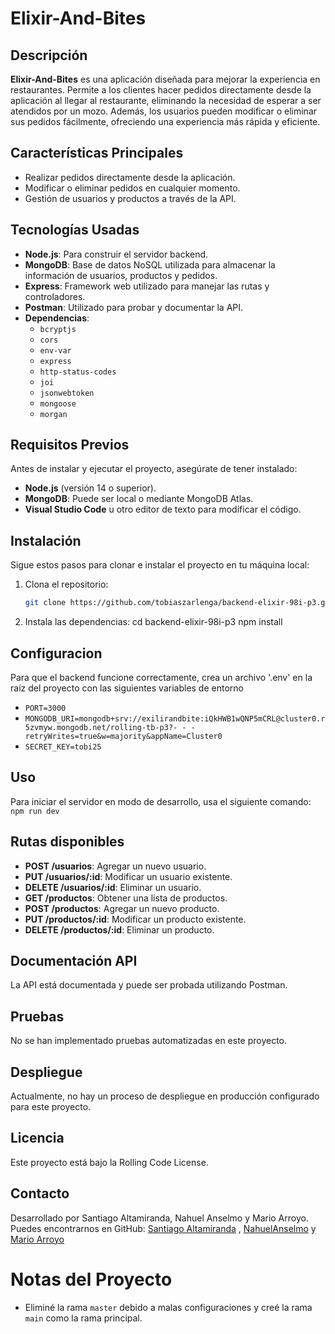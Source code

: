 # Elixir-And-Bites

## Descripción

**Elixir-And-Bites** es una aplicación diseñada para mejorar la experiencia en restaurantes. Permite a los clientes hacer pedidos directamente desde la aplicación al llegar al restaurante, eliminando la necesidad de esperar a ser atendidos por un mozo. Además, los usuarios pueden modificar o eliminar sus pedidos fácilmente, ofreciendo una experiencia más rápida y eficiente.

## Características Principales

- Realizar pedidos directamente desde la aplicación.
- Modificar o eliminar pedidos en cualquier momento.
- Gestión de usuarios y productos a través de la API.

## Tecnologías Usadas

- **Node.js**: Para construir el servidor backend.
- **MongoDB**: Base de datos NoSQL utilizada para almacenar la información de usuarios, productos y pedidos.
- **Express**: Framework web utilizado para manejar las rutas y controladores.
- **Postman**: Utilizado para probar y documentar la API.
- **Dependencias**:
  - `bcryptjs`
  - `cors`
  - `env-var`
  - `express`
  - `http-status-codes`
  - `joi`
  - `jsonwebtoken`
  - `mongoose`
  - `morgan`

## Requisitos Previos

Antes de instalar y ejecutar el proyecto, asegúrate de tener instalado:

- **Node.js** (versión 14 o superior).
- **MongoDB**: Puede ser local o mediante MongoDB Atlas.
- **Visual Studio Code** u otro editor de texto para modificar el código.

## Instalación

Sigue estos pasos para clonar e instalar el proyecto en tu máquina local:

1. Clona el repositorio:
   ```bash
   git clone https://github.com/tobiaszarlenga/backend-elixir-98i-p3.git
2. Instala las dependencias:
   cd backend-elixir-98i-p3
   npm install

## Configuracion   
Para que el backend funcione correctamente, crea un archivo '.env' en la raíz del proyecto con las siguientes variables de entorno
- `PORT=3000`
- `MONGODB_URI=mongodb+srv://exilirandbite:iQkHWB1wQNP5mCRL@cluster0.r5zvmyw.mongodb.net/rolling-tb-p3?- - -    retryWrites=true&w=majority&appName=Cluster0`
- `SECRET_KEY=tobi25`

## Uso
Para iniciar el servidor en modo de desarrollo, usa el siguiente comando:
`npm run dev`

## Rutas disponibles
- **POST /usuarios**: Agregar un nuevo usuario.
- **PUT /usuarios/:id**: Modificar un usuario existente.
- **DELETE /usuarios/:id**: Eliminar un usuario.
- **GET /productos**: Obtener una lista de productos.
- **POST /productos**: Agregar un nuevo producto.
- **PUT /productos/:id**: Modificar un producto existente.
- **DELETE /productos/:id**: Eliminar un producto.

## Documentación API

La API está documentada y puede ser probada utilizando Postman.

## Pruebas

No se han implementado pruebas automatizadas en este proyecto.

## Despliegue

Actualmente, no hay un proceso de despliegue en producción configurado para este proyecto.

## Licencia

Este proyecto está bajo la Rolling Code License.

## Contacto

Desarrollado por Santiago Altamiranda, Nahuel Anselmo y Mario Arroyo. Puedes encontrarnos en GitHub: [Santiago Altamiranda](https://github.com/SantiagoAltamiranda) , [NahuelAnselmo](https://github.com/NahuelAnselmo) y [Mario Arroyo](https://github.com/Mariojar96)






# Notas del Proyecto

- Eliminé la rama `master` debido a malas configuraciones y creé la rama `main` como la rama principal.
